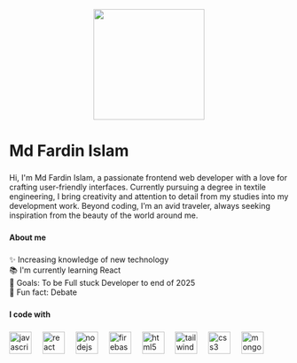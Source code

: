 <div align="center">
  <img height="200" src="https://i.ibb.co.com/XyRdqgs/git-Banner.jpg"  />
</div>

###

<h1 align="left">Md Fardin Islam</h1>

###

<p align="left">Hi, I'm Md Fardin Islam, a passionate frontend web developer with a love for crafting user-friendly interfaces. Currently pursuing a degree in textile engineering, I bring creativity and attention to detail from my studies into my development work. Beyond coding, I’m an avid traveler, always seeking inspiration from the beauty of the world around me.</p>

###

<h4 align="left">About me</h4>

###

<p align="left">✨ Increasing knowledge of new technology<br>📚 I'm currently learning React<br>🎯 Goals: To be Full stuck Developer to end of 2025<br>🎲 Fun fact: Debate</p>

###

<h4 align="left">I code with</h4>

###

<div align="left">
  <img src="https://cdn.jsdelivr.net/gh/devicons/devicon/icons/javascript/javascript-original.svg" height="40" alt="javascript logo"  />
  <img width="12" />
  <img src="https://cdn.jsdelivr.net/gh/devicons/devicon/icons/react/react-original.svg" height="40" alt="react logo"  />
  <img width="12" />
  <img src="https://cdn.jsdelivr.net/gh/devicons/devicon/icons/nodejs/nodejs-original.svg" height="40" alt="nodejs logo"  />
  <img width="12" />
  <img src="https://cdn.jsdelivr.net/gh/devicons/devicon/icons/firebase/firebase-plain.svg" height="40" alt="firebase logo"  />
  <img width="12" />
  <img src="https://cdn.jsdelivr.net/gh/devicons/devicon/icons/html5/html5-original.svg" height="40" alt="html5 logo"  />
  <img width="12" />
  <img src="https://cdn.jsdelivr.net/gh/devicons/devicon/icons/tailwindcss/tailwindcss-original-wordmark.svg" height="40" alt="tailwindcss logo"  />
  <img width="12" />
  <img src="https://cdn.jsdelivr.net/gh/devicons/devicon/icons/css3/css3-original.svg" height="40" alt="css3 logo"  />
  <img width="12" />
  <img src="https://cdn.jsdelivr.net/gh/devicons/devicon/icons/mongodb/mongodb-original.svg" height="40" alt="mongodb logo"  />
</div>

###
